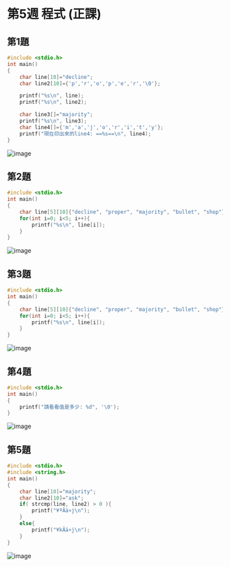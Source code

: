 # 第5週 程式 (正課)
## 第1題
```c
#include <stdio.h>
int main()
{
    char line[10]="decline";
    char line2[10]={'p','r','o','p','e','r','\0'};

    printf("%s\n", line);
    printf("%s\n", line2);

    char line3[]="majority";
    printf("%s\n", line3);
    char line4[]={'m','a','j','o','r','i','t','y'};
    printf("現在印出來的line4: ==%s==\n", line4);
}
```
![image](https://raw.githubusercontent.com/xytungg/2020cce/gh-pages/week5/week5-1(%E8%AA%B2).png)
## 第2題
```c
#include <stdio.h>
int main()
{
    char line[5][10]{"decline", "proper", "majority", "bullet", "shop"};
    for(int i=0; i<5; i++){
        printf("%s\n", line[i]);
    }
}
```
![image](https://raw.githubusercontent.com/xytungg/2020cce/gh-pages/week5/week5-2(%E8%AA%B2).png)
## 第3題
```c
#include <stdio.h>
int main()
{
    char line[5][10]{"decline", "proper", "majority", "bullet", "shop"};
    for(int i=0; i<5; i++){
        printf("%s\n", line[i]);
    }
}
```
![image](https://raw.githubusercontent.com/xytungg/2020cce/gh-pages/week5/week5-3(%E8%AA%B2).png)
## 第4題
```c
#include <stdio.h>
int main()
{
    printf("請看看值是多少: %d", '\0');
}
```
![image](https://raw.githubusercontent.com/xytungg/2020cce/gh-pages/week5/week5-4(%E8%AA%B2).png)
## 第5題
```c
#include <stdio.h>
#include <string.h>
int main()
{
    char line[10]="majority";
    char line2[10]="ask";
    if( strcmp(line, line2) > 0 ){
        printf("¥ªÃä¤j\n");
    }
    else{
        printf("¥kÃä¤j\n");
    }
}
```
![image](https://raw.githubusercontent.com/xytungg/2020cce/gh-pages/week5/week5-5(%E8%AA%B2).png)

